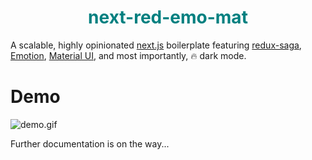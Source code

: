 <p>
  <h1 align="center" style="color: #008080">next-red-emo-mat</h1>
</p>

A scalable, highly opinionated [next.js](https://nextjs.org/) boilerplate featuring [redux-saga](https://redux-saga.js.org/), [Emotion](https://emotion.sh/), [Material UI](https://material-ui.com/), and most importantly, 🔥 dark mode.

# Demo

![demo.gif](demo.gif)

Further documentation is on the way...

